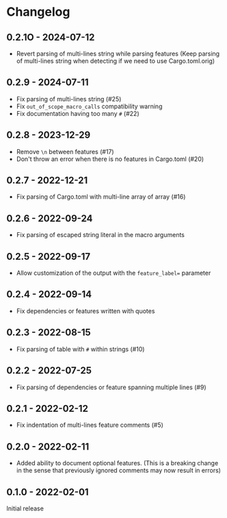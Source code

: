 # Changelog

## 0.2.1O - 2024-07-12

* Revert parsing of multi-lines string while parsing features
  (Keep parsing of multi-lines string when detecting if we need to use Cargo.toml.orig)

## 0.2.9 - 2024-07-11

* Fix parsing of multi-lines string (#25)
* Fix `out_of_scope_macro_calls` compatibility warning
* Fix documentation having too many `#` (#22)

## 0.2.8 - 2023-12-29

* Remove `\n` between features (#17)
* Don't throw an error when there is no features in Cargo.toml (#20)

## 0.2.7 - 2022-12-21

* Fix parsing of Cargo.toml with multi-line array of array (#16)

## 0.2.6 - 2022-09-24

* Fix parsing of escaped string literal in the macro arguments

## 0.2.5 - 2022-09-17

* Allow customization of the output with the `feature_label=` parameter

## 0.2.4 - 2022-09-14

* Fix dependencies or features written with quotes

## 0.2.3 - 2022-08-15

* Fix parsing of table with `#` within strings (#10)

## 0.2.2 - 2022-07-25

* Fix parsing of dependencies or feature spanning multiple lines (#9)

## 0.2.1 - 2022-02-12

* Fix indentation of multi-lines feature comments (#5)

## 0.2.0 - 2022-02-11

* Added ability to document optional features. (This is a breaking change in the
  sense that previously ignored comments may now result in errors)

## 0.1.0 - 2022-02-01

Initial release

